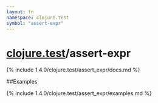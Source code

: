 ```yaml
---
layout: fn
namespace: clojure.test
symbol: "assert-expr"
---
```


# [clojure.test](../)/assert-expr

{% include 1.4.0/clojure.test/assert_expr/docs.md %}

##Examples

{% include 1.4.0/clojure.test/assert_expr/examples.md %}

